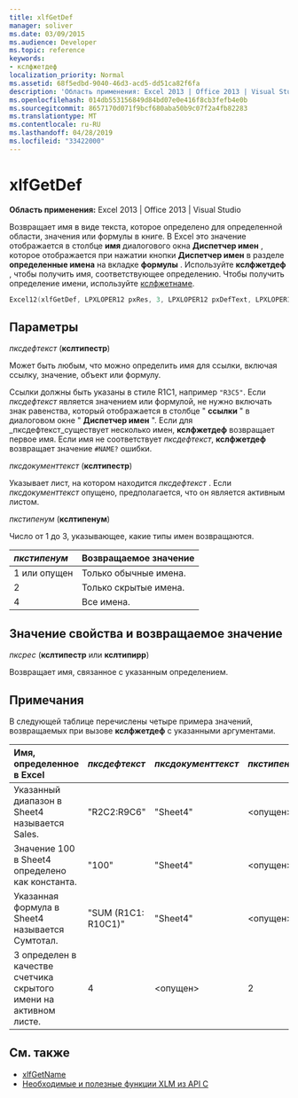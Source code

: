 ```yaml
---
title: xlfGetDef
manager: soliver
ms.date: 03/09/2015
ms.audience: Developer
ms.topic: reference
keywords:
- кслфжетдеф
localization_priority: Normal
ms.assetid: 68f5edbd-9040-46d3-acd5-dd51ca82f6fa
description: 'Область применения: Excel 2013 | Office 2013 | Visual Studio'
ms.openlocfilehash: 014db553156849d84bd07e0e416f8cb3fefb4e0b
ms.sourcegitcommit: 8657170d071f9bcf680aba50b9c07f2a4fb82283
ms.translationtype: MT
ms.contentlocale: ru-RU
ms.lasthandoff: 04/28/2019
ms.locfileid: "33422000"
---
```

# <a name="xlfgetdef"></a>xlfGetDef

**Область применения:** Excel 2013 | Office 2013 | Visual Studio 
  
Возвращает имя в виде текста, которое определено для определенной области, значения или формулы в книге. В Excel это значение отображается в столбце **имя** диалогового окна **Диспетчер имен** , которое отображается при нажатии кнопки **Диспетчер имен** в разделе **определенные имена** на вкладке **формулы** . Используйте **кслфжетдеф** , чтобы получить имя, соответствующее определению. Чтобы получить определение имени, используйте [кслфжетнаме](xlfgetname.md).
  
```cpp
Excel12(xlfGetDef, LPXLOPER12 pxRes, 3, LPXLOPER12 pxDefText, LPXLOPER12 pxDocumentText, LPXLOPER12 pxTypeNum);
```

## <a name="parameters"></a>Параметры

_пксдефтекст_ (**кслтипестр**)
  
Может быть любым, что можно определить имя для ссылки, включая ссылку, значение, объект или формулу.
  
Ссылки должны быть указаны в стиле R1C1, например `"R3C5"`. Если _пксдефтекст_ является значением или формулой, не нужно включать знак равенства, который отображается в столбце " **ссылки** " в диалоговом окне " **Диспетчер имен** ". Если для _пксдефтекст_существует несколько имен, **кслфжетдеф** возвращает первое имя. Если имя не соответствует _пксдефтекст_, **кслфжетдеф** возвращает значение `#NAME?` ошибки. 
  
_пксдокументтекст_ (**кслтипестр**)
  
Указывает лист, на котором находится _пксдефтекст_ . Если _пксдокументтекст_ опущено, предполагается, что он является активным листом. 
  
_пкстипенум_ (**кслтипенум**)
  
Число от 1 до 3, указывающее, какие типы имен возвращаются.
  
|**_пкстипенум_**|**Возвращаемое значение**|
|:-----|:-----|
|1 или опущен  <br/> |Только обычные имена.  <br/> |
|2  <br/> |Только скрытые имена.  <br/> |
|4  <br/> |Все имена.  <br/> |
   
## <a name="property-valuereturn-value"></a>Значение свойства и возвращаемое значение

 _пксрес_ (**кслтипестр** или **кслтипирр**)
  
Возвращает имя, связанное с указанным определением.
  
## <a name="remarks"></a>Примечания

В следующей таблице перечислены четыре примера значений, возвращаемых при вызове **кслфжетдеф** с указанными аргументами. 
  
|**Имя, определенное в Excel**|**_пксдефтекст_**|**_пксдокументтекст_**|**_пкстипенум_**|**Возвращаемое значение**|
|:-----|:-----|:-----|:-----|:-----|
|Указанный диапазон в Sheet4 называется Sales.  <br/> |"R2C2:R9C6"  <br/> |"Sheet4"  <br/> |\<опущен\>  <br/> |Продаже  <br/> |
|Значение 100 в Sheet4 определено как константа.  <br/> |"100"  <br/> |"Sheet4"  <br/> |\<опущен\>  <br/> |Измен  <br/> |
|Указанная формула в Sheet4 называется Сумтотал.  <br/> |"SUM (R1C1: R10C1)"  <br/> |"Sheet4"  <br/> |\<опущен\>  <br/> |"Сумтотал"  <br/> |
|3 определен в качестве счетчика скрытого имени на активном листе.  <br/> |4  <br/> |\<опущен\>  <br/> |2  <br/> |Счетчик  <br/> |
   
## <a name="see-also"></a>См. также

- [xlfGetName](xlfgetname.md)
- [Необходимые и полезные функции XLM из API C](essential-and-useful-c-api-xlm-functions.md)

